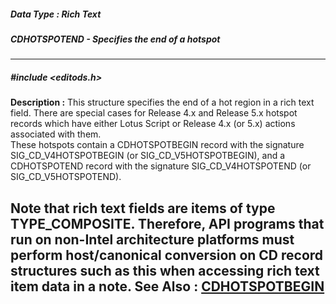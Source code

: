 ##### Data Type : Rich Text
##### CDHOTSPOTEND - Specifies the end of a hotspot
---
##### #include <editods.h>
**Description :**
This structure specifies the end of a hot region in a rich text field. There 
are special cases for Release 4.x and Release 5.x hotspot records which have 
either Lotus Script or Release 4.x (or 5.x) actions associated with them.  
These hotspots contain a CDHOTSPOTBEGIN record with the signature 
SIG_CD_V4HOTSPOTBEGIN (or SIG_CD_V5HOTSPOTBEGIN), and a CDHOTSPOTEND record 
with the signature SIG_CD_V4HOTSPOTEND (or SIG_CD_V5HOTSPOTEND).

Note that rich text fields are items of type TYPE_COMPOSITE. Therefore, API 
programs that run on non-Intel architecture platforms must perform 
host/canonical conversion on CD record structures such as this when accessing 
rich text item data in a note.
**See Also :**
[CDHOTSPOTBEGIN](D:/md_files/CDHOTSPOTBEGIN.md)
---
